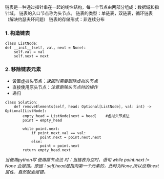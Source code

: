 链表是一种通过指针串在一起的线性结构，每一个节点由两部分组成：数据域和指针域。
链表的入口节点称为头节点。
链表的类型：单链表，双链表，循环链表（解决约瑟夫环问题）
链表的存储形式：非连续分布

### 1. 构造链表
```
class ListNode:
def __init__(self, val, next = None):
	self.val = val
	self.next = next
```

### 2. 移除链表元素
- 设置虚拟头节点：*返回时需要删除虚拟头节点*
- 直接使用原头节点：*注意删除头节点时的操作*
- 递归
```
class Solution:
    def removeElements(self, head: Optional[ListNode], val: int) -> Optional[ListNode]:
        empty_head = ListNode(next = head)    #虚拟头节点法
        point = empty_head

        while point.next:
            if point.next.val == val:
                point.next = point.next.next
            else:
                point = point.next
        return empty_head.next
```
*当使用python写 使用原节点法 时：当链表为空时，语句 while point.next != None 会报错。原因：self.head是指向第一个元素的，此时为None,所以没有next属性，自然就会报错。*
